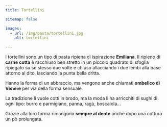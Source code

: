 ```yaml
---
title: Tortellini

sitemap: false

images:
  - url: /img/pasta/tortellini.jpg
    alt: tortellini

---
```


I tortellini sono un tipo di pasta ripiena di ispirazione **Emiliana**. Il ripieno di **carne cotta** è racchiuso ben stretto in un piccolo quadrato di sfoglia ripiegato su se stesso due volte e chiuso  allacciando i due lembi alla base attorno al dito, lasciando la punta bella dritta.

Hanno la forma di un abbraccio, ma vengono anche chiamati **ombelico di Venere** per via della forma sensuale.

La tradizione li vuole cotti in brodo, ma la moda li ha arricchiti di sughi di ogni tipo: burro e parmigiano, panna, ragù, boscaiola...

Grazie alla loro forma rimangono **sempre al dente** anche dopo una cottura un pò prolungata.